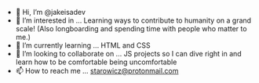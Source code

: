 - 👋 Hi, I’m @jakeisadev
- 👀 I’m interested in ... Learning ways to contribute to humanity on a grand scale! (Also longboarding and spending time with people who matter to me.)
- 🌱 I’m currently learning ... HTML and CSS
- 💞️ I’m looking to collaborate on ... JS projects so I can dive right in and learn how to be comfortable being uncomfortable
- 📫 How to reach me ... starowicz@protonmail.com

<!---
jakeisadev/jakeisadev is a ✨ special ✨ repository because its `README.md` (this file) appears on your GitHub profile.
You can click the Preview link to take a look at your changes.
--->
